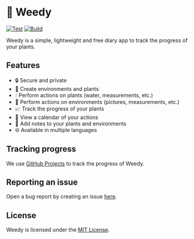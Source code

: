 # 🌱 Weedy
[![Test](https://github.com/jksevend/weedy/actions/workflows/test.yaml/badge.svg)](https://github.com/jksevend/weedy/actions/workflows/test.yaml)
[![Build](https://github.com/jksevend/weedy/actions/workflows/build.yaml/badge.svg)](https://github.com/jksevend/weedy/actions/workflows/build.yaml)

Weedy is a simple, lightweight and free diary app to track the progress of your plants.

## Features

- 🔒 Secure and private
- 🌳 Create environments and plants
- 💧 Perform actions on plants (water, measurements, etc.)
- 📸 Perform actions on environments (pictures, measurements, etc.)
- 📈 Track the progress of your plants
- 📅 View a calendar of your actions
- 📝 Add notes to your plants and environments
- 🌐 Available in multiple languages

## Tracking progress

We use [GitHub Projects](https://github.com/users/jksevend/projects/20) to track the progress of Weedy.

## Reporting an issue

Open a bug report by creating an
issue [here](https://github.com/jksevend/weedy/issues/new?assignees=jksevend&labels=bug&projects=&template=bug_report.md&title=).

## License

Weedy is licensed under the [MIT License](LICENSE).
